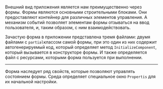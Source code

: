 Внешний вид приложения является нам преимущественно через формы. Формы являются основными строительными блоками. Они предоставляют контейнер для различных элементов управления. А механизм событий позволяет элементам формы отзываться на ввод пользователя, и, таким образом, c ним взаимодействовать.

Зачастую форма в приложении представлена тремя файлами: двумя файлами с `partial`классом самой формы, при это один из них содержит автогенерируемый код, который определяет метод `InitializeComponent`, который вызывается в конструкторе формы. И также определяется файл с ресурсами, которыми форма пользуется при выполнении.

---

Форма наследует ряд свойств, которые позволяют управлять состоянием формы.  Среда определяет специальное окно `Propertis` для их начальной настройки.

